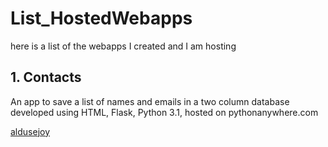 # List_HostedWebapps
here is a list of the webapps I created and I am hosting

## 1. Contacts
An app to save a list of names and emails in a two column database
developed using HTML, Flask, Python 3.1, hosted on pythonanywhere.com

[aldusejoy](https://aldusejoy.pythonanywhere.com/)

